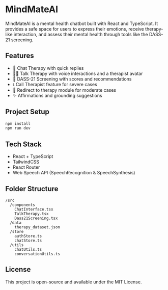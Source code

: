# MindMateAI

MindMateAI is a mental health chatbot built with React and TypeScript. It provides a safe space for users to express their emotions, receive therapy-like interaction, and assess their mental health through tools like the DASS-21 screening.

## Features

- 💬 Chat Therapy with quick replies
- 👩🏻 Talk Therapy with voice interactions and a therapist avatar
- 🧠 DASS-21 Screening with scores and recommendations
- 📞 Call Therapist feature for severe cases
- 🔄 Redirect to therapy module for moderate cases
- ✨ Affirmations and grounding suggestions

## Project Setup

```bash
npm install
npm run dev
```

## Tech Stack

- React + TypeScript
- TailwindCSS
- React Router
- Web Speech API (SpeechRecognition & SpeechSynthesis)

## Folder Structure

```
/src
  /components
    ChatInterface.tsx
    TalkTherapy.tsx
    Dass21Screening.tsx
  /data
    therapy_dataset.json
  /store
    authStore.ts
    chatStore.ts
  /utils
    chatUtils.ts
    conversationUtils.ts
```

## License

This project is open-source and available under the MIT License.
